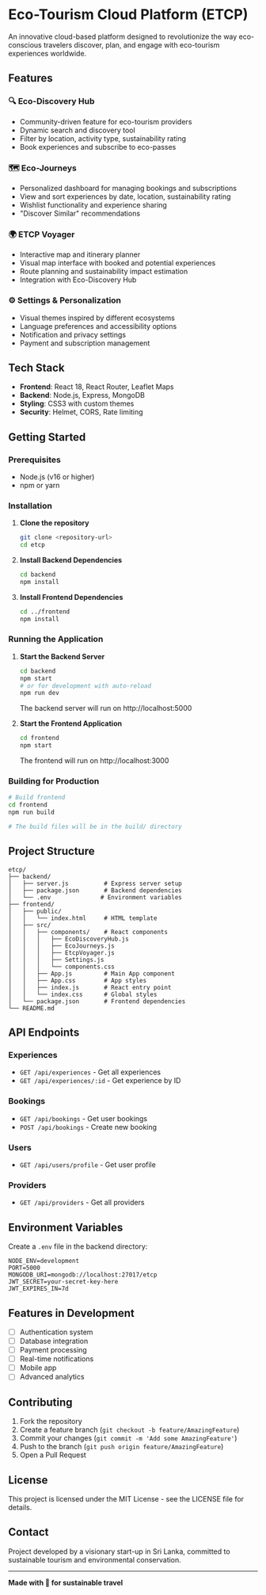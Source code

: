 # Eco-Tourism Cloud Platform (ETCP)

An innovative cloud-based platform designed to revolutionize the way eco-conscious travelers discover, plan, and engage with eco-tourism experiences worldwide.

## Features

### 🔍 Eco-Discovery Hub
- Community-driven feature for eco-tourism providers
- Dynamic search and discovery tool
- Filter by location, activity type, sustainability rating
- Book experiences and subscribe to eco-passes

### 🗺️ Eco-Journeys
- Personalized dashboard for managing bookings and subscriptions
- View and sort experiences by date, location, sustainability rating
- Wishlist functionality and experience sharing
- "Discover Similar" recommendations

### 🌍 ETCP Voyager
- Interactive map and itinerary planner
- Visual map interface with booked and potential experiences
- Route planning and sustainability impact estimation
- Integration with Eco-Discovery Hub

### ⚙️ Settings & Personalization
- Visual themes inspired by different ecosystems
- Language preferences and accessibility options
- Notification and privacy settings
- Payment and subscription management

## Tech Stack

- **Frontend**: React 18, React Router, Leaflet Maps
- **Backend**: Node.js, Express, MongoDB
- **Styling**: CSS3 with custom themes
- **Security**: Helmet, CORS, Rate limiting

## Getting Started

### Prerequisites
- Node.js (v16 or higher)
- npm or yarn

### Installation

1. **Clone the repository**
   ```bash
   git clone <repository-url>
   cd etcp
   ```

2. **Install Backend Dependencies**
   ```bash
   cd backend
   npm install
   ```

3. **Install Frontend Dependencies**
   ```bash
   cd ../frontend
   npm install
   ```

### Running the Application

1. **Start the Backend Server**
   ```bash
   cd backend
   npm start
   # or for development with auto-reload
   npm run dev
   ```
   The backend server will run on http://localhost:5000

2. **Start the Frontend Application**
   ```bash
   cd frontend
   npm start
   ```
   The frontend will run on http://localhost:3000

### Building for Production

```bash
# Build frontend
cd frontend
npm run build

# The build files will be in the build/ directory
```

## Project Structure

```
etcp/
├── backend/
│   ├── server.js          # Express server setup
│   ├── package.json       # Backend dependencies
│   └── .env              # Environment variables
├── frontend/
│   ├── public/
│   │   └── index.html     # HTML template
│   ├── src/
│   │   ├── components/    # React components
│   │   │   ├── EcoDiscoveryHub.js
│   │   │   ├── EcoJourneys.js
│   │   │   ├── EtcpVoyager.js
│   │   │   ├── Settings.js
│   │   │   └── components.css
│   │   ├── App.js         # Main App component
│   │   ├── App.css        # App styles
│   │   ├── index.js       # React entry point
│   │   └── index.css      # Global styles
│   └── package.json       # Frontend dependencies
└── README.md
```

## API Endpoints

### Experiences
- `GET /api/experiences` - Get all experiences
- `GET /api/experiences/:id` - Get experience by ID

### Bookings
- `GET /api/bookings` - Get user bookings
- `POST /api/bookings` - Create new booking

### Users
- `GET /api/users/profile` - Get user profile

### Providers
- `GET /api/providers` - Get all providers

## Environment Variables

Create a `.env` file in the backend directory:

```env
NODE_ENV=development
PORT=5000
MONGODB_URI=mongodb://localhost:27017/etcp
JWT_SECRET=your-secret-key-here
JWT_EXPIRES_IN=7d
```

## Features in Development

- [ ] Authentication system
- [ ] Database integration
- [ ] Payment processing
- [ ] Real-time notifications
- [ ] Mobile app
- [ ] Advanced analytics

## Contributing

1. Fork the repository
2. Create a feature branch (`git checkout -b feature/AmazingFeature`)
3. Commit your changes (`git commit -m 'Add some AmazingFeature'`)
4. Push to the branch (`git push origin feature/AmazingFeature`)
5. Open a Pull Request

## License

This project is licensed under the MIT License - see the LICENSE file for details.

## Contact

Project developed by a visionary start-up in Sri Lanka, committed to sustainable tourism and environmental conservation.

---

**Made with 🌿 for sustainable travel**